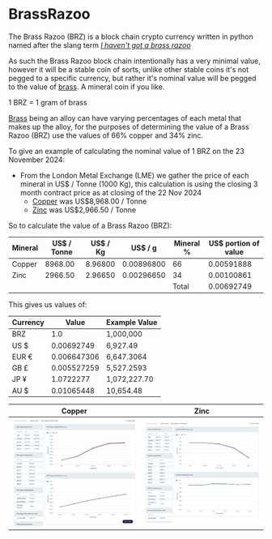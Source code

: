 # BrassRazoo

The Brass Razoo (BRZ) is a block chain crypto currency written in python named after the slang term [_I haven't got a brass razoo_](https://en.wikipedia.org/wiki/Brass_razoo)

As such the Brass Razoo block chain intentionally has a very minimal value, however it will be a stable coin of sorts, unlike other stable coins it's not pegged to a specific currency, but rather it's nominal value will be pegged to the value of [brass](https://en.wikipedia.org/wiki/Brass). A mineral coin if you like.

1 BRZ = 1 gram of brass

[Brass](https://en.wikipedia.org/wiki/Brass) being an alloy can have varying percentages of each metal that makes up the alloy, for the purposes of determining the value of a Brass Razoo (BRZ) use the values of 66% copper and 34% zinc.

To give an example of calculating the nominal value of 1 BRZ on the 23 November 2024:

- From the London Metal Exchange (LME) we gather the price of each mineral in US$ / Tonne (1000 Kg), this calculation is using the closing 3 month contract price as at closing of the 22 Nov 2024
	- [Copper](https://www.lme.com/Metals/Non-ferrous/LME-Copper#Summary) was US$8,968.00 / Tonne
	- [Zinc](https://www.lme.com/en/Metals/Non-ferrous/LME-Zinc#Summary) was US$2,966.50 / Tonne

So to calculate the value of a Brass Razoo (BRZ):

| Mineral | US$ / Tonne | US$ / Kg | US$ / g | Mineral % | US$ portion of value |
|---|---|---|---|---|---|
| Copper | 8968.00 | 8.96800 | 0.00896800 | 66 | 0.00591888 |
| Zinc | 2966.50 | 2.96650 | 0.00296650 | 34 | 0.00100861 |
|  |  |  |  | Total | 0.00692749 |

This gives us values of:

| Currency | Value | Example Value |
|---|---|---|
| BRZ | 1.0 | 1,000,000 |
| US $ | 0.00692749 | 6,927.49 |
| EUR € | 0.006647306 | 6,647.3064 |
| GB £ | 0.005527259 | 5,527.2593 |
| JP ¥ | 1.0722277 | 1,072,227.70 |
| AU $ | 0.01065448 | 10,654.48 |



| Copper | Zinc |
|---|---|
| ![Image](Doc/Images/Copper_2024-11-23.png "Copper") | ![Image](Doc/Images/Zinc_2024-11-23.png "Zinc") |
